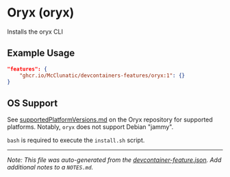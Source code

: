 
# Oryx (oryx)

Installs the oryx CLI

## Example Usage

```json
"features": {
    "ghcr.io/McClunatic/devcontainers-features/oryx:1": {}
}
```





## OS Support

See [supportedPlatformVersions.md](https://github.com/microsoft/Oryx/blob/main/doc/supportedPlatformVersions.md) on the Oryx repository for supported platforms.  Notably, `oryx` does not support Debian "jammy".

`bash` is required to execute the `install.sh` script.


---

_Note: This file was auto-generated from the [devcontainer-feature.json](https://github.com/McClunatic/devcontainers-features/blob/main/src/oryx/devcontainer-feature.json).  Add additional notes to a `NOTES.md`._
